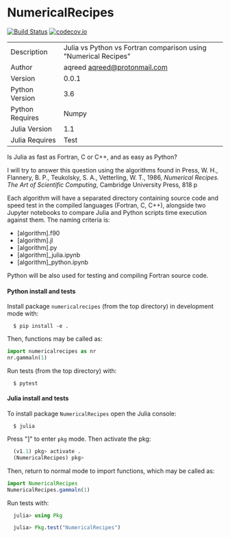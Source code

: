 # NumericalRecipes

[![Build Status](https://travis-ci.com/aqreed/NumericalRecipes.svg?branch=new_package_name)](https://travis-ci.com/aqreed/NumericalRecipes)
[![codecov.io](https://codecov.io/gh/aqreed/NumericalRecipes/branch/new_package_name/graph/badge.svg)](https://codecov.io/gh/aqreed/NumericalRecipes/branch/new_package_name)

|  |  |
| ------ | ------ |
| Description | Julia vs Python vs Fortran comparison using "Numerical Recipes" |
| Author | aqreed <aqreed@protonmail.com> |
| Version | 0.0.1 |
| Python Version | 3.6 |
| Python Requires | Numpy |
| Julia Version | 1.1 |
| Julia Requires | Test |

Is Julia as fast as Fortran, C or C++, and as easy as Python? 

I will try to answer this question using the algorithms found in Press, W. H., Flannery, B. P., Teukolsky, S. A., Vetterling, W. T., 1986, _Numerical Recipes. The Art of Scientific Computing_, Cambridge University Press, 818 p

Each algorithm will have a separated directory containing source code and speed test in the compiled languages (Fortran, C, C++), alongside two Jupyter notebooks to compare Julia and Python scripts time execution against them. The naming criteria is:

- [algorithm].f90
- [algorithm].jl
- [algorithm].py
- [algorithm]_julia.ipynb
- [algorithm]_python.ipynb

Python will be also used for testing and compiling Fortran source code.

#### Python install and tests

Install package `numericalrecipes` (from the top directory) in development mode with:

``` console
  $ pip install -e .
```
Then, functions may be called as:

```python
import numericalrecipes as nr
nr.gammaln(1)
```
Run tests (from the top directory) with:

``` console
  $ pytest
```

#### Julia install and tests

To install package `NumericalRecipes` open the Julia console:

``` console
  $ julia
```

Press "]" to enter `pkg` mode. Then activate the pkg:

``` julia
  (v1.1) pkg> activate .
  (NumericalRecipes) pkg>

```

Then, return to normal mode to import functions, which may be called as:

```julia
import NumericalRecipes
NumericalRecipes.gammaln(1)
```
Run tests with:

``` julia
  julia> using Pkg

  julia> Pkg.test("NumericalRecipes")
```
